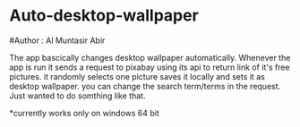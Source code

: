 # Auto-desktop-wallpaper
#Author : Al Muntasir Abir

The app bascically changes desktop wallpaper automatically.
Whenever the app is run it sends a request to pixabay using its api to return link of it's free pictures.
it randomly selects one picture saves it locally and sets it as desktop wallpaper.
 you can change the search term/terms in the request.
Just wanted to do somthing like that.

*currently works only on windows 64 bit

